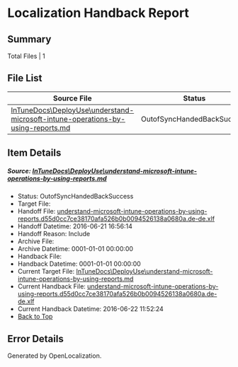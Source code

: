 # <a name='report-top'></a> Localization Handback Report

## Summary
 Total Files | 1

## File List
 Source File | Status | Details 
 ----------- | ------ | ------- 
 [InTuneDocs\DeployUse\understand-microsoft-intune-operations-by-using-reports.md](https://github.com/Microsoft/IntuneDocs-pr/blob/617f1cd42de49f0c8675bd450591a390af674e73/InTuneDocs/DeployUse/understand-microsoft-intune-operations-by-using-reports.md) | OutofSyncHandedBackSuccess | [Details](#b8af36cef1bcb9077d0ab611a14fb88c0f458ece248)

## Item Details
##### <a name='b8af36cef1bcb9077d0ab611a14fb88c0f458ece248'></a> Source: [InTuneDocs\DeployUse\understand-microsoft-intune-operations-by-using-reports.md](https://github.com/Microsoft/IntuneDocs-pr/blob/617f1cd42de49f0c8675bd450591a390af674e73/InTuneDocs/DeployUse/understand-microsoft-intune-operations-by-using-reports.md)
* Status: OutofSyncHandedBackSuccess
* Target File: 
* Handoff File: [understand-microsoft-intune-operations-by-using-reports.d55d0cc7ce38170afa526b0b0094526138a0680a.de-de.xlf](https://github.com/Microsoft/EM.handoff/blob/db4baa3b144e0fb789359f3bceec0c7a857f45e2/ol-handoff/Microsoft/IntuneDocs-pr.de-de/master/understand-microsoft-intune-operations-by-using-reports.d55d0cc7ce38170afa526b0b0094526138a0680a.de-de.xlf)
* Handoff Datetime: 2016-06-21 16:56:14
* Handoff Reason: Include
* Archive File: 
* Archive Datetime: 0001-01-01 00:00:00
* Handback File: 
* Handback Datetime: 0001-01-01 00:00:00
* Current Target File: [InTuneDocs\DeployUse\understand-microsoft-intune-operations-by-using-reports.md](https://github.com/Microsoft/IntuneDocs-pr.de-de/blob/7916ab8c07a25dd23bdab062f29710b0369d9b52/InTuneDocs/DeployUse/understand-microsoft-intune-operations-by-using-reports.md)
* Current Handback File: [understand-microsoft-intune-operations-by-using-reports.d55d0cc7ce38170afa526b0b0094526138a0680a.de-de.xlf](https://github.com/Microsoft/EM.handback/blob/80b2222133db655027a1f181a3a61c8627dd17f0/ol-handback/Microsoft/IntuneDocs-pr.de-de/master/understand-microsoft-intune-operations-by-using-reports.d55d0cc7ce38170afa526b0b0094526138a0680a.de-de.xlf)
* Current Handback Datetime: 2016-06-22 11:52:24
* [Back to Top](#report-top)


## Error Details

Generated by OpenLocalization.
